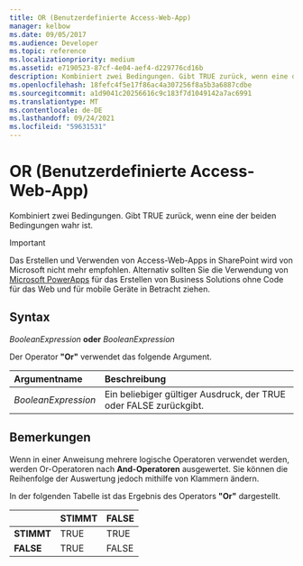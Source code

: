 ```yaml
---
title: OR (Benutzerdefinierte Access-Web-App)
manager: kelbow
ms.date: 09/05/2017
ms.audience: Developer
ms.topic: reference
ms.localizationpriority: medium
ms.assetid: e7190523-87cf-4e04-aef4-d229776cd16b
description: Kombiniert zwei Bedingungen. Gibt TRUE zurück, wenn eine der beiden Bedingungen wahr ist.
ms.openlocfilehash: 18fefc4f5e17f86ac4a307256f8a5b3a6887cdbe
ms.sourcegitcommit: a1d9041c20256616c9c183f7d1049142a7ac6991
ms.translationtype: MT
ms.contentlocale: de-DE
ms.lasthandoff: 09/24/2021
ms.locfileid: "59631531"
---
```

# <a name="or-access-custom-web-app"></a>OR (Benutzerdefinierte Access-Web-App)

Kombiniert zwei Bedingungen. Gibt TRUE zurück, wenn eine der beiden Bedingungen wahr ist.
  
> [!IMPORTANT]
> Das Erstellen und Verwenden von Access-Web-Apps in SharePoint wird von Microsoft nicht mehr empfohlen. Alternativ sollten Sie die Verwendung von [Microsoft PowerApps](https://powerapps.microsoft.com/en-us/) für das Erstellen von Business Solutions ohne Code für das Web und für mobile Geräte in Betracht ziehen. 
  
## <a name="syntax"></a>Syntax

 *BooleanExpression* **oder** *BooleanExpression* 
  
Der Operator **"Or"** verwendet das folgende Argument. 
  
|**Argumentname**|**Beschreibung**|
|:-----|:-----|
| *BooleanExpression*  <br/> |Ein beliebiger gültiger Ausdruck, der TRUE oder FALSE zurückgibt.  <br/> |
   
## <a name="remarks"></a>Bemerkungen

Wenn in einer Anweisung mehrere logische  Operatoren verwendet werden, werden Or-Operatoren nach **And-Operatoren** ausgewertet. Sie können die Reihenfolge der Auswertung jedoch mithilfe von Klammern ändern. 
  
In der folgenden Tabelle ist das Ergebnis des Operators **"Or"** dargestellt. 
  
||**STIMMT**|**FALSE**|
|:-----|:-----|:-----|
|**STIMMT** <br/> |TRUE  <br/> |TRUE  <br/> |
|**FALSE** <br/> |TRUE  <br/> |FALSE  <br/> |
   

